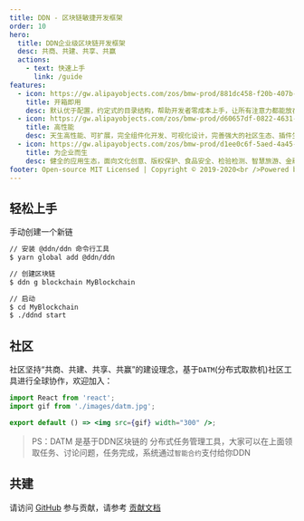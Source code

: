```yaml
---
title: DDN - 区块链敏捷开发框架
order: 10
hero:
  title: DDN企业级区块链开发框架
  desc: 共商、共建、共享、共赢
  actions:
    - text: 快速上手
      link: /guide
features:
  - icon: https://gw.alipayobjects.com/zos/bmw-prod/881dc458-f20b-407b-947a-95104b5ec82b/k79dm8ih_w144_h144.png
    title: 开箱即用
    desc: 默认优于配置，约定式的目录结构，帮助开发者零成本上手，让所有注意力都能放在区块链核心业务开发上
  - icon: https://gw.alipayobjects.com/zos/bmw-prod/d60657df-0822-4631-9d7c-e7a869c2f21c/k79dmz3q_w126_h126.png
    title: 高性能
    desc: 天生高性能、可扩展，完全组件化开发、可视化设计，完善强大的社区生态、插件生态
  - icon: https://gw.alipayobjects.com/zos/bmw-prod/d1ee0c6f-5aed-4a45-a507-339a4bfe076c/k7bjsocq_w144_h144.png
    title: 为企业而生
    desc: 健全的应用生态，面向文化创意、版权保护、食品安全、检验检测、智慧旅游、金融科技、电子医疗、新能源等众多落地场景
footer: Open-source MIT Licensed | Copyright © 2019-2020<br />Powered by DDN FOUNDATION
---
```


## 轻松上手

手动创建一个新链

```bash
// 安装 @ddn/ddn 命令行工具
$ yarn global add @ddn/ddn

// 创建区块链
$ ddn g blockchain MyBlockchain

// 启动
$ cd MyBlockchain
$ ./ddnd start
```

## 社区

社区坚持“共商、共建、共享、共赢”的建设理念，基于`DATM`(分布式取款机)社区工具进行全球协作，欢迎加入：

```jsx | inline
import React from 'react';
import gif from './images/datm.jpg';

export default () => <img src={gif} width="300" />;
```

> PS：DATM 是基于DDN区块链的 分布式任务管理工具，大家可以在上面领取任务、讨论问题，任务完成，系统通过`智能合约`支付给你DDN

## 共建

请访问 [GitHub](https://github.com/ddnlink/ddn) 参与贡献，请参考 [贡献文档](./guide/contributing) 



